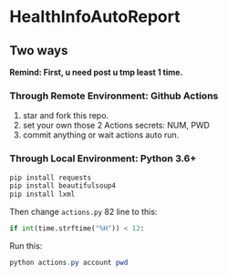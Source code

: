 # HealthInfoAutoReport

## Two ways

**Remind: First, u need post u tmp least 1 time.**

### Through Remote Environment: Github Actions

1. star and fork this repo.
2. set your own those 2 Actions secrets: NUM, PWD
3. commit anything or wait actions auto run.

### Through Local Environment: Python 3.6+

```powershell
pip install requests
pip install beautifulsoup4
pip install lxml
```

Then change `actions.py` 82 line to this:

```python
if int(time.strftime("%H")) < 12:
```

Run this:

```powershell
python actions.py account pwd
```
